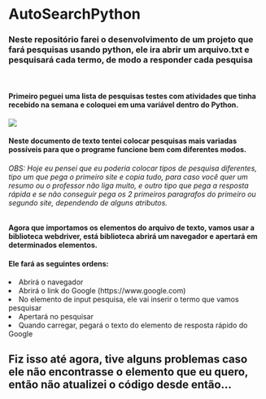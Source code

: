 # AutoSearchPython
<h3>Neste repositório farei o desenvolvimento de um projeto que fará pesquisas usando python, ele ira abrir um arquivo.txt e pesquisará cada termo, de modo a responder cada pesquisa</h3>
<br>
<h4>Primeiro peguei uma lista de pesquisas testes com atividades que tinha recebido na semana e coloquei em uma variável dentro do Python.</h4>

<img src="https://imgkub.com/images/2022/06/09/imagem_2022-06-08_200911650.png">

<h4>Neste documento de texto tentei colocar pesquisas mais variadas possíveis para que o programe funcione bem com diferentes modos.</h4>

<h6>OBS: Hoje eu pensei que eu poderia colocar tipos de pesquisa diferentes, tipo um que pega o primeiro site e copia tudo, para caso você quer um resumo ou o professor não liga muito, e outro tipo que pega a resposta rápida e se não conseguir pega os 2 primeiros paragrafos do primeiro ou segundo site, dependendo de alguns atributos.</h6>

<h4>Agora que importamos os elementos do arquivo de texto, vamos usar a biblioteca webdriver, está biblioteca abrirá um navegador e apertará em determinados elementos.</h4>

<h4>Ele fará as seguintes ordens:</h4>
<li>Abrirá o navegador</li>
<li>Abrirá o link do Google (https://www.google.com)</li>
<li>No elemento de input pesquisa, ele vai inserir o termo que vamos pesquisar</li>
<li>Apertará no pesquisar</li>
<li>Quando carregar, pegará o texto do elemento de resposta rápido do Google</li>

<h2>Fiz isso até agora, tive alguns problemas caso ele não encontrasse o elemento que eu quero, então não atualizei o código desde então...</h2>

